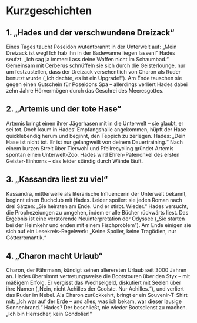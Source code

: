 # Kurzgeschichten

## 1. „Hades und der verschwundene Dreizack“
Eines Tages taucht Poseidon wutentbrannt in der Unterwelt auf:
„Mein Dreizack ist weg! Ich hab ihn in der Badewanne liegen lassen!“
Hades seufzt. „Ich sag ja immer: Lass deine Waffen nicht im Schaumbad.“
Gemeinsam mit Cerberus schnüffeln sie sich durch die Geisterlounge, nur um festzustellen, dass der Dreizack versehentlich von Charon als Ruder benutzt wurde („Ich dachte, es ist ein Upgrade!“).
Am Ende tauschen sie gegen einen Gutschein für Poseidons Spa – allerdings verliert Hades dabei zehn Jahre Hörvermögen durch das Geschrei des Meeresgottes.

## 2. „Artemis und der tote Hase“
Artemis bringt einen ihrer Jägerhasen mit in die Unterwelt – sie glaubt, er sei tot. Doch kaum in Hades’ Empfangshalle angekommen, hüpft der Hase quicklebendig herum und beginnt, den Teppich zu zerlegen.
Hades: „Dein Hase ist nicht tot. Er ist nur gelangweilt von deinem Dauertraining.“
Nach einem kurzen Streit über Tierwohl und Pfeilrecycling gründet Artemis spontan einen Unterwelt-Zoo. Hades wird Ehren-Patenonkel des ersten Geister-Einhorns – das leider ständig durch Wände läuft.

## 3. „Kassandra liest zu viel“
Kassandra, mittlerweile als literarische Influencerin der Unterwelt bekannt, beginnt einen Buchclub mit Hades. Leider spoilert sie jeden Roman nach drei Sätzen:
„Sie heiraten am Ende. Und er stirbt. Wieder.“
Hades versucht, die Prophezeiungen zu umgehen, indem er alle Bücher rückwärts liest. Das Ergebnis ist eine verstörende Neuinterpretation der Odyssee („Sie starten bei der Heimkehr und enden mit einem Fischproblem“).
Am Ende einigen sie sich auf ein Lesekreis-Regelwerk: „Keine Spoiler, keine Tragödien, nur Götterromantik.“

## 4. „Charon macht Urlaub“
Charon, der Fährmann, kündigt seinen allerersten Urlaub seit 3000 Jahren an. Hades übernimmt vertretungsweise die Bootstouren über den Styx – mit mäßigem Erfolg.
Er vergisst das Wechselgeld, diskutiert mit Seelen über ihre Namen („Nein, nicht Achilles der Coolste. Nur Achilles.“), und verliert das Ruder im Nebel.
Als Charon zurückkehrt, bringt er ein Souvenir-T-Shirt mit: „Ich war auf der Erde – und alles, was ich bekam, war dieser lausige Sonnenbrand.“
Hades? Der beschließt, nie wieder Bootsdienst zu machen. „Ich bin Herrscher, kein Gondolier!“

